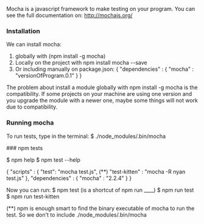 
Mocha is a javascript framework to make testing on your program. You can see the full documentation on: http://mochajs.org/
	

### Installation

We can install mocha:

1. globally with (npm install -g mocha)
2. Locally on the project with npm install mocha --save
3. Or including manually on package.json:
	{
		"dependencies" : {
			"mocha" : "versionOfProgram.0.1"
		}
	}

The problem about install a module globally with npm install -g mocha is the compatibility. If some projects on your machine are using one version and you upgrade the module with a newer one, maybe some things will not work due to compatibility.

### Running mocha

To run tests, type in the terminal:
	$ ./node_modules/.bin/mocha

### npm tests

$ npm help
$ npm test --help

{
	"scripts" : {
		"test": "mocha test.js", (**)
		"test-kitten" : "mocha -R nyan test.js"
	},
	"dependencies" : {
		"mocha" : "2.2.4"
	}
}

Now you can run: 
	$ npm test (is a shortcut of npm run ____)
	$ npm run test
	$ npm run test-kitten

(**) npm is enough smart to find the binary executable of mocha to run the test. So we don't to include ./node_modules/.bin/mocha
